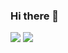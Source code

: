 ### Hi there 👋
<img src="https://img.shields.io/badge/javascript-F7DF1E.svg?&style=flat&logo=github%20sponsors&logoColor=white"/>
<img src="https://img.shields.io/badge/Tech_Blog-DD0B78?style=flat-square&logo=GitHub%20Sponsors&logoColor=white"/>
